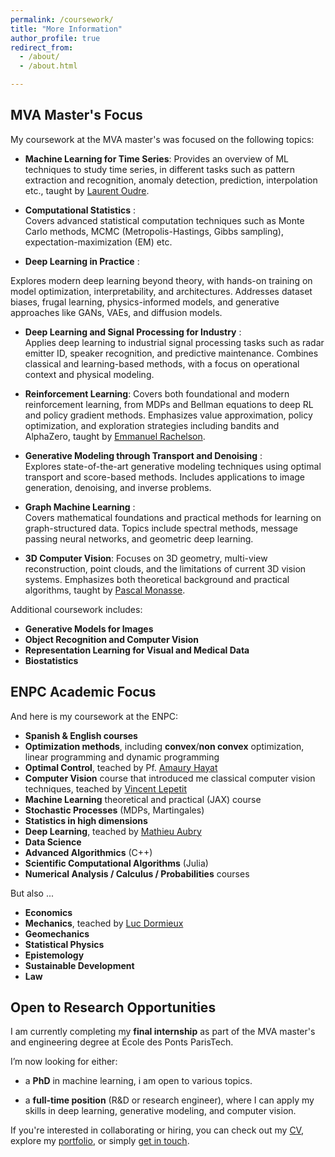 ```yaml
---
permalink: /coursework/
title: "More Information"
author_profile: true
redirect_from: 
  - /about/
  - /about.html

---
```



## MVA Master's Focus


My coursework at the MVA master's was focused on the following topics:

* __Machine Learning for Time Series__: Provides an overview of ML techniques to study time series, in different tasks such as pattern extraction and recognition, anomaly detection, prediction, interpolation etc., taught by [Laurent Oudre](https://www.laurentoudre.fr/).

* __Computational Statistics__ :  
Covers advanced statistical computation techniques such as Monte Carlo methods, MCMC (Metropolis-Hastings, Gibbs sampling), expectation-maximization (EM) etc.

* __Deep Learning in Practice__ :  

Explores modern deep learning beyond theory, with hands-on training on model optimization, interpretability, and architectures. Addresses dataset biases, frugal learning, physics-informed models, and generative approaches like GANs, VAEs, and diffusion models.


* __Deep Learning and Signal Processing for Industry__ :  
Applies deep learning to industrial signal processing tasks such as radar emitter ID, speaker recognition, and predictive maintenance. Combines classical and learning-based methods, with a focus on operational context and physical modeling.

* __Reinforcement Learning__: Covers both foundational and modern reinforcement learning, from MDPs and Bellman equations to deep RL and policy gradient methods. Emphasizes value approximation, policy optimization, and exploration strategies including bandits and AlphaZero, taught by [Emmanuel Rachelson](https://erachelson.github.io/).

* __Generative Modeling through Transport and Denoising__ :  
Explores state-of-the-art generative modeling techniques using optimal transport and score-based methods. Includes applications to image generation, denoising, and inverse problems.

* __Graph Machine Learning__ :  
Covers mathematical foundations and practical methods for learning on graph-structured data. Topics include spectral methods, message passing neural networks, and geometric deep learning.

* __3D Computer Vision__: Focuses on 3D geometry, multi-view reconstruction, point clouds, and the limitations of current 3D vision systems. Emphasizes both theoretical background and practical algorithms, taught by [Pascal Monasse](https://ecoledesponts.fr/pascal-monasse).

Additional coursework includes:  
* __Generative Models for Images__  
* __Object Recognition and Computer Vision__  
* __Representation Learning for Visual and Medical Data__  
* __Biostatistics__

## ENPC Academic Focus

And here is my coursework at the ENPC:
* __Spanish & English courses__
* __Optimization methods__, including __convex__/__non convex__ optimization, linear programming and dynamic programming
* __Optimal Control__, teached by Pf. [Amaury Hayat](https://cermics.enpc.fr/~hayata/)
* __Computer Vision__ course that introduced me classical computer vision techniques, teached by [Vincent Lepetit](https://vincentlepetit.github.io)
* __Machine Learning__ theoretical and practical (JAX) course
* __Stochastic Processes__ (MDPs, Martingales)
* __Statistics in high dimensions__
* __Deep Learning__, teached by [Mathieu Aubry](https://mathieuaubry.github.io)
* __Data Science__
* __Advanced Algorithmics__ (C++)
* __Scientific Computational Algorithms__ (Julia)
* __Numerical Analysis / Calculus / Probabilities__ courses

But also ...
* __Economics__
* __Mechanics__, teached by [Luc Dormieux](https://ecoledesponts.fr/luc-dormieux)
* __Geomechanics__
* __Statistical Physics__
* __Epistemology__
* __Sustainable Development__
* __Law__

## Open to Research Opportunities


I am currently completing my **final internship** as part of the MVA master's and engineering degree at École des Ponts ParisTech.

I’m now looking for either:
- a **PhD** in machine learning, i am open to various topics.

- a **full-time position** (R&D or research engineer), where I can apply my skills in deep learning, generative modeling, and computer vision.

If you're interested in collaborating or hiring, you can check out my [CV](/cv), explore my [portfolio](/portfolio), or simply [get in touch](mailto:fourreaufelix@gmail.com).
